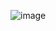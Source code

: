 ![image](https://github.com/naveenmk404/Hacker_rank_problems_AI/assets/136416909/ce97437d-d8c7-4c1c-8211-575b592487e9)
